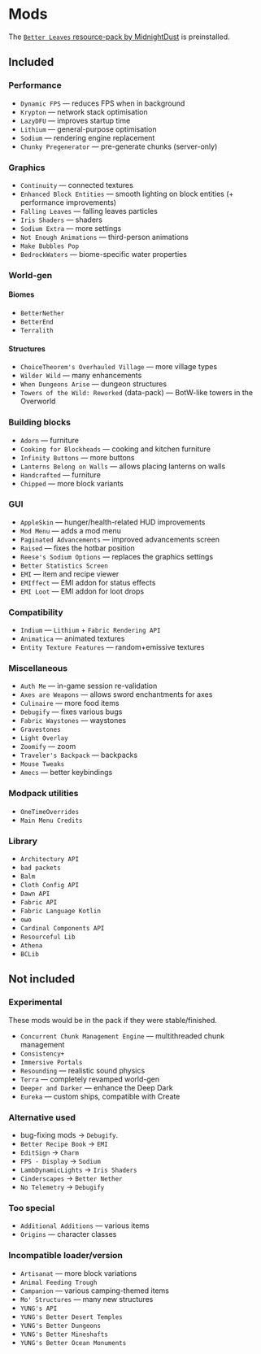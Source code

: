 # Mods

The [`Better Leaves` resource-pack by MidnightDust](https://modrinth.com/resourcepack/better-leaves) is preinstalled.

## Included
### Performance
- `Dynamic FPS` — reduces FPS when in background
- `Krypton` — network stack optimisation
- `LazyDFU` — improves startup time
- `Lithium` — general-purpose optimisation
- `Sodium` — rendering engine replacement
- `Chunky Pregenerator` — pre-generate chunks (server-only)

### Graphics
- `Continuity` — connected textures
- `Enhanced Block Entities` — smooth lighting on block entities (+ performance improvements)
- `Falling Leaves` — falling leaves particles
- `Iris Shaders` — shaders
- `Sodium Extra` — more settings
- `Not Enough Animations` — third-person animations
- `Make Bubbles Pop`
- `BedrockWaters` — biome-specific water properties

### World-gen
#### Biomes
- `BetterNether`
- `BetterEnd`
- `Terralith`

#### Structures
- `ChoiceTheorem's Overhauled Village` — more village types
- `Wilder Wild` — many enhancements
- `When Dungeons Arise` — dungeon structures
- `Towers of the Wild: Reworked` (data-pack) — BotW-like towers in the Overworld

### Building blocks
- `Adorn` — furniture
- `Cooking for Blockheads` — cooking and kitchen furniture
- `Infinity Buttons` — more buttons
- `Lanterns Belong on Walls` — allows placing lanterns on walls
- `Handcrafted` — furniture
- `Chipped` — more block variants

### GUI
- `AppleSkin` — hunger/health-related HUD improvements
- `Mod Menu` — adds a mod menu
- `Paginated Advancements` — improved advancements screen
- `Raised` — fixes the hotbar position
- `Reese's Sodium Options` — replaces the graphics settings
- `Better Statistics Screen`
- `EMI` — item and recipe viewer
- `EMIffect` — EMI addon for status effects
- `EMI Loot` — EMI addon for loot drops

### Compatibility
- `Indium` — `Lithium` + `Fabric Rendering API`
- `Animatica` — animated textures
- `Entity Texture Features` — random+emissive textures

### Miscellaneous
- `Auth Me` — in-game session re-validation
- `Axes are Weapons` — allows sword enchantments for axes
- `Culinaire` — more food items
- `Debugify` — fixes various bugs
- `Fabric Waystones` — waystones
- `Gravestones`
- `Light Overlay`
- `Zoomify` — zoom
- `Traveler's Backpack` — backpacks
- `Mouse Tweaks`
- `Amecs` — better keybindings

### Modpack utilities
- `OneTimeOverrides`
- `Main Menu Credits`

### Library
- `Architectury API`
- `bad packets`
- `Balm`
- `Cloth Config API`
- `Dawn API`
- `Fabric API`
- `Fabric Language Kotlin`
- `oωo`
- `Cardinal Components API`
- `Resourceful Lib`
- `Athena`
- `BCLib`

## Not included
### Experimental
These mods would be in the pack if they were stable/finished.
- `Concurrent Chunk Management Engine` — multithreaded chunk management
- `Consistency+`
- `Immersive Portals`
- `Resounding` — realistic sound physics
- `Terra` — completely revamped world-gen
- `Deeper and Darker` — enhance the Deep Dark
- `Eureka` — custom ships, compatible with Create

### Alternative used
- bug-fixing mods → `Debugify`.
- `Better Recipe Book` → `EMI`
- `EditSign` → `Charm`
- `FPS - Display` → `Sodium`
- `LambDynamicLights` → `Iris Shaders`
- `Cinderscapes` → `Better Nether`
- `No Telemetry` → `Debugify`

### Too special
- `Additional Additions` — various items
- `Origins` — character classes

### Incompatible loader/version
- `Artisanat` — more block variations
- `Animal Feeding Trough`
- `Campanion` — various camping-themed items
- `Mo' Structures` — many new structures
- `YUNG's API`
- `YUNG's Better Desert Temples`
- `YUNG's Better Dungeons`
- `YUNG's Better Mineshafts`
- `YUNG's Better Ocean Monuments`